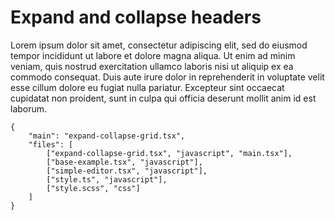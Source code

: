 # Expand and collapse headers

Lorem ipsum dolor sit amet, consectetur adipiscing elit, sed do eiusmod tempor incididunt ut labore et dolore magna aliqua. Ut enim ad minim veniam, quis nostrud exercitation ullamco laboris nisi ut aliquip ex ea commodo consequat. Duis aute irure dolor in reprehenderit in voluptate velit esse cillum dolore eu fugiat nulla pariatur. Excepteur sint occaecat cupidatat non proident, sunt in culpa qui officia deserunt mollit anim id est laborum.


```app.example
{
    "main": "expand-collapse-grid.tsx",
    "files": [
        ["expand-collapse-grid.tsx", "javascript", "main.tsx"],
        ["base-example.tsx", "javascript"],
        ["simple-editor.tsx", "javascript"],
        ["style.ts", "javascript"],
        ["style.scss", "css"]
    ]
}
```
